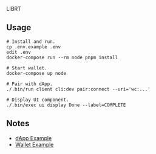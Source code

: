 LIBRT

## Usage

```
# Install and run.
cp .env.example .env
edit .env
docker-compose run --rm node pnpm install

# Start wallet.
docker-compose up node

# Pair with dApp.
./.bin/run client cli:dev pair:connect --uri='wc:...'

# Display UI component.
./.bin/exec ui display Done --label=COMPLETE
```

## Notes

- [dApp Example](https://react-app.walletconnect.com/)
- [Wallet Example](https://react-wallet.walletconnect.com/)
